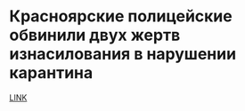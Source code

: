 # Красноярские полицейские обвинили двух жертв изнасилования в нарушении карантина



[LINK](https://varlamov.ru/3890219.html)